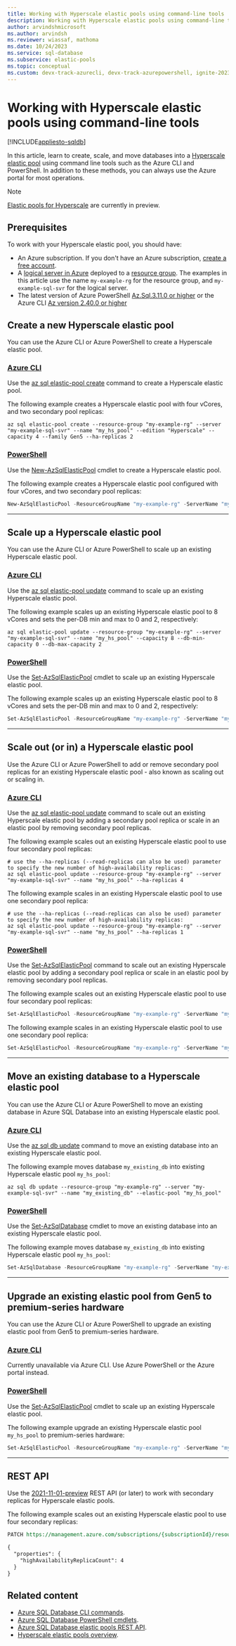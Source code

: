 ```yaml
---
title: Working with Hyperscale elastic pools using command-line tools
description: Working with Hyperscale elastic pools using command-line tools such as the Azure CLI and PowerShell.
author: arvindshmicrosoft
ms.author: arvindsh
ms.reviewer: wiassaf, mathoma
ms.date: 10/24/2023
ms.service: sql-database
ms.subservice: elastic-pools
ms.topic: conceptual
ms.custom: devx-track-azurecli, devx-track-azurepowershell, ignite-2023
---
```

# Working with Hyperscale elastic pools using command-line tools
[!INCLUDE[appliesto-sqldb](../includes/appliesto-sqldb.md)]

In this article, learn to create, scale, and move databases into a [Hyperscale elastic pool](hyperscale-elastic-pool-overview.md) using command line tools such as the Azure CLI and PowerShell. In addition to these methods, you can always use the Azure portal for most operations.

> [!NOTE]
> [Elastic pools for Hyperscale](./hyperscale-elastic-pool-overview.md) are currently in preview.

## Prerequisites

To work with your Hyperscale elastic pool, you should have: 

- An Azure subscription. If you don't have an Azure subscription, [create a free account](https://azure.microsoft.com/free/).
- A [logical server in Azure](logical-servers.md) deployed to a [resource group](/azure/azure-resource-manager/management/manage-resource-groups-portal). The examples in this article use the name `my-example-rg` for the resource group, and `my-example-sql-svr` for the logical server. 
- The latest version of Azure PowerShell [Az.Sql.3.11.0 or higher](https://www.powershellgallery.com/packages/Az.Sql/3.11.0) or the Azure CLI [Az version 2.40.0 or higher](/cli/azure/install-azure-cli)


## Create a new Hyperscale elastic pool

You can use the Azure CLI or Azure PowerShell to create a Hyperscale elastic pool. 

### [Azure CLI](#tab/azure-cli)


Use the [az sql elastic-pool create](/cli/azure/sql/elastic-pool#az_sql_elastic_pool_create) command to create a Hyperscale elastic pool. 

The following example creates a Hyperscale elastic pool with four vCores, and two secondary pool replicas:

```azurecli
az sql elastic-pool create --resource-group "my-example-rg" --server "my-example-sql-svr" --name "my_hs_pool" --edition "Hyperscale" --capacity 4 --family Gen5 --ha-replicas 2
```

### [PowerShell](#tab/azure-powershell)

Use the [New-AzSqlElasticPool](/powershell/module/az.sql/new-azsqlelasticpool) cmdlet to create a Hyperscale elastic pool. 

The following example creates a Hyperscale elastic pool configured with four vCores, and two secondary pool replicas:

```powershell
New-AzSqlElasticPool -ResourceGroupName "my-example-rg" -ServerName "my-example-sql-svr" -ElasticPoolName "my_hs_pool" -Edition "Hyperscale" -VCore 4 -ComputeGeneration Gen5 -HighAvailabilityReplicaCount 2
```

---

## Scale up a Hyperscale elastic pool

You can use the Azure CLI or Azure PowerShell to scale up an existing Hyperscale elastic pool. 


### [Azure CLI](#tab/azure-cli)

Use the [az sql elastic-pool update](/cli/azure/sql/elastic-pool#az-sql-elastic-pool-update) command to scale up an existing Hyperscale elastic pool. 

The following example scales up an existing Hyperscale elastic pool to 8 vCores and sets the per-DB min and max to 0 and 2, respectively:

```azurecli
az sql elastic-pool update --resource-group "my-example-rg" --server "my-example-sql-svr" --name "my_hs_pool" --capacity 8 --db-min-capacity 0 --db-max-capacity 2
```

### [PowerShell](#tab/azure-powershell)

Use the [Set-AzSqlElasticPool](/powershell/module/az.sql/set-azsqlelasticpool) cmdlet to scale up an existing Hyperscale elastic pool. 

The following example scales up an existing Hyperscale elastic pool to 8 vCores and sets the per-DB min and max to 0 and 2, respectively:


```powershell
Set-AzSqlElasticPool -ResourceGroupName "my-example-rg" -ServerName "my-example-sql-svr" -ElasticPoolName "my_hs_pool" -VCore 8 -DatabaseVCoreMin 0 -DatabaseVCoreMax 2
```

---

## Scale out (or in) a Hyperscale elastic pool

Use the Azure CLI or Azure PowerShell to add or remove secondary pool replicas for an existing Hyperscale elastic pool - also known as scaling out or scaling in. 


### [Azure CLI](#tab/azure-cli)

Use the [az sql elastic-pool update](/cli/azure/sql/elastic-pool#az-sql-elastic-pool-update) command to scale out an existing Hyperscale elastic pool by adding a secondary pool replica or scale in an elastic pool by removing secondary pool replicas. 

The following example scales out an existing Hyperscale elastic pool to use four secondary pool replicas: 

```azurecli
# use the --ha-replicas (--read-replicas can also be used) parameter to specify the new number of high-availability replicas:
az sql elastic-pool update --resource-group "my-example-rg" --server "my-example-sql-svr" --name "my_hs_pool" --ha-replicas 4
```

The following example scales in an existing Hyperscale elastic pool to use one secondary pool replica: 

```azurecli
# use the --ha-replicas (--read-replicas can also be used) parameter to specify the new number of high-availability replicas:
az sql elastic-pool update --resource-group "my-example-rg" --server "my-example-sql-svr" --name "my_hs_pool" --ha-replicas 1
```

### [PowerShell](#tab/azure-powershell)

Use the [Set-AzSqlElasticPool](/powershell/module/az.sql/set-azsqlelasticpool) command to scale out an existing Hyperscale elastic pool by adding a secondary pool replica or scale in an elastic pool by removing secondary pool replicas. 

The following example scales out an existing Hyperscale elastic pool to use four secondary pool replicas: 

```powershell
Set-AzSqlElasticPool -ResourceGroupName "my-example-rg" -ServerName "my-example-sql-svr" -ElasticPoolName "my_hs_pool"  -HighAvailabilityReplicaCount 4
```

The following example scales in an existing Hyperscale elastic pool to use one secondary pool replica: 

```powershell
Set-AzSqlElasticPool -ResourceGroupName "my-example-rg" -ServerName "my-example-sql-svr" -ElasticPoolName "my_hs_pool"  -HighAvailabilityReplicaCount 1
```

---

## Move an existing database to a Hyperscale elastic pool

You can use the Azure CLI or Azure PowerShell to move an existing database in Azure SQL Database into an existing Hyperscale elastic pool. 

### [Azure CLI](#tab/azure-cli)

Use the [az sql db update](/cli/azure/sql/db#az-sql-db-update) command to move an existing database into an existing Hyperscale elastic pool. 

The following example moves database `my_existing_db` into existing Hyperscale elastic pool `my_hs_pool`: 

```azurecli
az sql db update --resource-group "my-example-rg" --server "my-example-sql-svr" --name "my_existing_db" --elastic-pool "my_hs_pool"
```

### [PowerShell](#tab/azure-powershell)

Use the [Set-AzSqlDatabase](/powershell/module/az.sql/set-azsqldatabase) cmdlet to move an existing database into an existing Hyperscale elastic pool.


The following example moves database `my_existing_db` into existing Hyperscale elastic pool `my_hs_pool`: 

```powershell
Set-AzSqlDatabase -ResourceGroupName "my-example-rg" -ServerName "my-example-sql-svr" -DatabaseName "my_existing_db" -ElasticPoolName "my_hs_pool"
```

---

## Upgrade an existing elastic pool from Gen5 to premium-series hardware

You can use the Azure CLI or Azure PowerShell to upgrade an existing elastic pool from Gen5 to premium-series hardware.

### [Azure CLI](#tab/azure-cli)

<!--
Use the [az sql elastic-pool update](/cli/azure/sql/elastic-pool#az-sql-elastic-pool-update) command to upgrade an existing Hyperscale elastic pool.

The following example upgrade an existing Hyperscale elastic pool `my_hs_pool` to premium-series hardware:

```azurecli
az sql elastic-pool update --resource-group "my-example-rg" --server "my-example-sql-svr" --name "my_hs_pool" --family "premium-series"
```
-->

Currently unavailable via Azure CLI. Use Azure PowerShell or the Azure portal instead.

### [PowerShell](#tab/azure-powershell)

Use the [Set-AzSqlElasticPool](/powershell/module/az.sql/set-azsqlelasticpool) cmdlet to scale up an existing Hyperscale elastic pool. 

The following example upgrade an existing Hyperscale elastic pool `my_hs_pool` to premium-series hardware:


```powershell
Set-AzSqlElasticPool -ResourceGroupName "my-example-rg" -ServerName "my-example-sql-svr" -ElasticPoolName "my_hs_pool" -ComputeGeneration "PRMS"
```

---

## REST API

Use the [2021-11-01-preview](/rest/api/sql/2021-11-01-preview/elastic-pools/update?tabs=HTTP#update-high-availability-replica-count-of-a-hyperscale-elastic-pool) REST API (or later) to work with secondary replicas for Hyperscale elastic pools.

The following example scales out  an existing Hyperscale elastic pool to use four secondary replicas:

```rest
PATCH https://management.azure.com/subscriptions/{subscriptionId}/resourceGroups/{resourceGroupName}/providers/Microsoft.Sql/servers/{serverName}/elasticPools/{elasticPoolName}?api-version=2021-11-01-preview

{
  "properties": {
    "highAvailabilityReplicaCount": 4
  }
}
```

## Related content

- [Azure SQL Database CLI commands](/cli/azure/sql).
- [Azure SQL Database PowerShell cmdlets](/powershell/module/az.sql/).
- [Azure SQL Database elastic pools REST API](/rest/api/sql/2021-11-01-preview/elastic-pools/).
- [Hyperscale elastic pools overview](./hyperscale-elastic-pool-overview.md).
